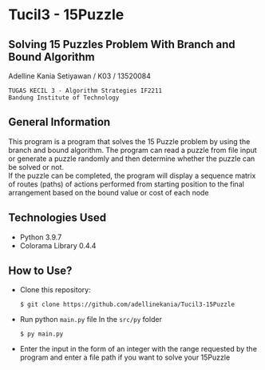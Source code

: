 # Tucil3 - 15Puzzle

## Solving 15 Puzzles Problem With Branch and Bound Algorithm

Adelline Kania Setiyawan / K03 / 13520084

```
TUGAS KECIL 3 - Algorithm Strategies IF2211
Bandung Institute of Technology
```

## General Information

This program is a program that solves the 15 Puzzle problem by using the branch and bound algorithm. The program can read a puzzle from file input or generate a puzzle randomly and then determine whether the puzzle can be solved or not. 
<br/>If the puzzle can be completed, the program will display a sequence matrix of routes (paths) of actions performed from
starting position to the final arrangement based on the bound value or cost of each node

## Technologies Used
- Python 3.9.7
- Colorama Library 0.4.4

## How to Use?
- Clone this repository:
  ```
  $ git clone https://github.com/adellinekania/Tucil3-15Puzzle
  ```
- Run python `main.py` file
  In the `src/py` folder
  ```
  $ py main.py
  ```
- Enter the input in the form of an integer with the range requested by the program and enter a file path if you want to
solve your 15Puzzle